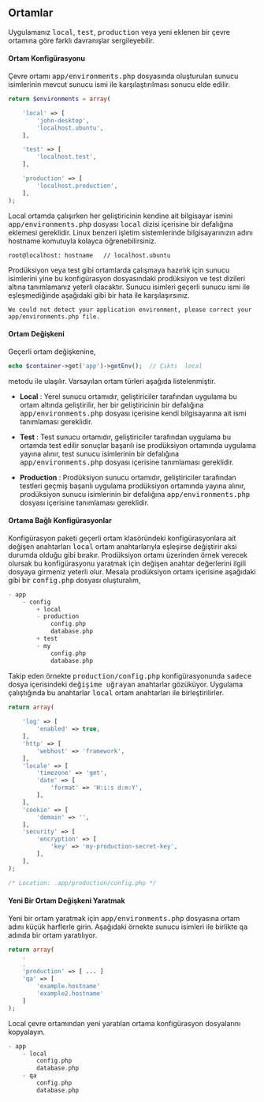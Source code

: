 
## Ortamlar

Uygulamanız <kbd>local</kbd>, <kbd>test</kbd>, <kbd>production</kbd> veya yeni eklenen bir çevre ortamına göre farklı davranışlar sergileyebilir. 

<a name="environments"></a>

#### Ortam Konfigürasyonu

Çevre ortamı <kbd>app/environments.php</kbd> dosyasında oluşturulan sunucu isimlerinin mevcut sunucu ismi ile karşılaştırılması sonucu elde edilir. 

```php
return $environments = array(

    'local' => [
        'john-desktop',
        'localhost.ubuntu',
    ],

    'test' => [
        'localhost.test',
    ],

    'production' => [
        'localhost.production',
    ],
);
```

Local ortamda çalışırken her geliştiricinin kendine ait bilgisayar ismini <kbd>app/environments.php</kbd> dosyası <kbd>local</kbd> dizisi içerisine bir defalığına eklemesi gereklidir. Linux benzeri işletim sistemlerinde bilgisayarınızın adını hostname komutuyla kolayca öğrenebilirsiniz.

```
root@localhost: hostname   // localhost.ubuntu
```

Prodüksiyon veya test gibi ortamlarda çalışmaya hazırlık için sunucu isimlerini yine bu konfigürasyon dosyasındaki prodüksiyon ve test dizileri altına tanımlamanız yeterli olacaktır. Sunucu isimleri geçerli sunucu ismi ile eşleşmediğinde aşağıdaki gibi bir hata ile karşılaşırsınız.

```
We could not detect your application environment, please correct your app/environments.php file.
```

<a name="env-variable"></a>

#### Ortam Değişkeni

Geçerli ortam değişkenine,

```php
echo $container->get('app')->getEnv();  // Çıktı  local
```

metodu ile ulaşılır. Varsayılan ortam türleri aşağıda listelenmiştir.

* <b>Local</b> : Yerel sunucu ortamıdır, geliştiriciler tarafından uygulama bu ortam altında geliştirilir, her bir geliştiricinin bir defalığına <kbd>app/environments.php</kbd> dosyası içerisine kendi bilgisayarına ait ismi tanımlaması gereklidir.

* <b>Test</b> : Test sunucu ortamıdır, geliştiriciler tarafından uygulama bu ortamda test edilir sonuçlar başarılı ise prodüksiyon ortamında uygulama yayına alınır, test sunucu isimlerinin bir defalığına <kbd>app/environments.php</kbd> dosyası içerisine tanımlaması gereklidir.

* <b>Production</b> : Prodüksiyon sunucu ortamıdır, geliştiriciler tarafından testleri geçmiş başarılı uygulama prodüksiyon ortamında yayına alınır, prodüksiyon sunucu isimlerinin bir defalığına <kbd>app/environments.php</kbd>  dosyası içerisine tanımlaması gereklidir.


<a name="creating-environment-config"></a>

#### Ortama Bağlı Konfigürasyonlar

Konfigürasyon paketi geçerli ortam klasöründeki konfigürasyonlara ait değişen anahtarları <kbd>local</kbd> ortam anahtarlarıyla eşleşirse değiştirir aksi durumda olduğu gibi bırakır. Prodüksiyon ortamı üzerinden örnek verecek olursak bu konfigürasyonu yaratmak için değişen anahtar değerlerini ilgili dosyaya girmeniz yeterli olur. Mesala prodüksiyon ortamı içerisine aşağıdaki gibi bir <kbd>config.php</kbd> dosyası oluşturalım,

```php
- app
    - config
        + local
        - production
            config.php
            database.php
        + test
        - my
            config.php
            database.php
```

Takip eden örnekte <kbd>production/config.php</kbd> konfigürasyonunda <kbd>sadece</kbd> dosya içerisindeki <kbd>değişime uğrayan</kbd> anahtarlar gözüküyor. Uygulama çalıştığında bu anahtarlar <kbd>local</kbd> ortam anahtarları ile birleştirilirler.

```php
return array(
                    
    'log' => [
        'enabled' => true,
    ],
    'http' => [
        'webhost' => 'framework',
    ],
    'locale' => [
        'timezone' => 'gmt',
        'date' => [
            'format' => 'H:i:s d:m:Y',
        ],
    ],
    'cookie' => [
        'domain' => '',
    ],
    'security' => [
        'encryption' => [
            'key' => 'my-production-secret-key',
        ],
    ],
);

/* Location: .app/production/config.php */
```

<a name="create-a-new-env-variable"></a>

#### Yeni Bir Ortam Değişkeni Yaratmak

Yeni bir ortam yaratmak için <kbd>app/environments.php</kbd> dosyasına ortam adını küçük harflerle girin. Aşağıdaki örnekte sunucu isimleri ile birlikte <kbd>qa</kbd> adında bir ortam yaratılıyor.

```php
return array(
    .
    .
    'production' => [ ... ]
    'qa' => [
        'example.hostname'
        'example2.hostname'
    ]
);
```

Local çevre ortamından yeni yaratılan ortama konfigürasyon dosyalarını kopyalayın.

```php
- app
    - local
        config.php
        database.php
    - qa
        config.php
        database.php
```